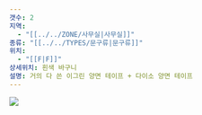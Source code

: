 ```yaml
---
갯수: 2
지역:
  - "[[../../ZONE/사무실|사무실]]"
종류: "[[../../TYPES/문구류|문구류]]"
위치:
  - "[[F|F]]"
상세위치: 흰색 바구니
설명: 거의 다 쓴 이그린 양면 테이프 + 다이소 양면 테이프
---
```

![](http://192.168.50.22/devices/240607_IMG_0178.jpg)